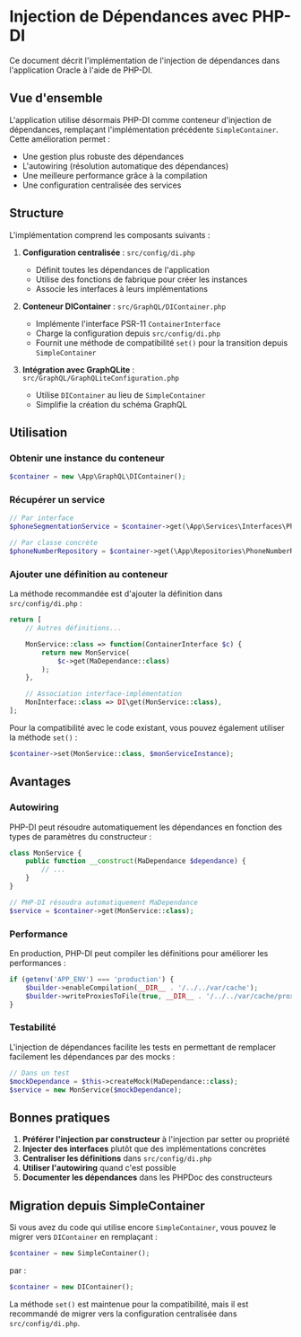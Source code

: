 # Injection de Dépendances avec PHP-DI

Ce document décrit l'implémentation de l'injection de dépendances dans l'application Oracle à l'aide de PHP-DI.

## Vue d'ensemble

L'application utilise désormais PHP-DI comme conteneur d'injection de dépendances, remplaçant l'implémentation précédente `SimpleContainer`. Cette amélioration permet :

- Une gestion plus robuste des dépendances
- L'autowiring (résolution automatique des dépendances)
- Une meilleure performance grâce à la compilation
- Une configuration centralisée des services

## Structure

L'implémentation comprend les composants suivants :

1. **Configuration centralisée** : `src/config/di.php`

   - Définit toutes les dépendances de l'application
   - Utilise des fonctions de fabrique pour créer les instances
   - Associe les interfaces à leurs implémentations

2. **Conteneur DIContainer** : `src/GraphQL/DIContainer.php`

   - Implémente l'interface PSR-11 `ContainerInterface`
   - Charge la configuration depuis `src/config/di.php`
   - Fournit une méthode de compatibilité `set()` pour la transition depuis `SimpleContainer`

3. **Intégration avec GraphQLite** : `src/GraphQL/GraphQLiteConfiguration.php`
   - Utilise `DIContainer` au lieu de `SimpleContainer`
   - Simplifie la création du schéma GraphQL

## Utilisation

### Obtenir une instance du conteneur

```php
$container = new \App\GraphQL\DIContainer();
```

### Récupérer un service

```php
// Par interface
$phoneSegmentationService = $container->get(\App\Services\Interfaces\PhoneSegmentationServiceInterface::class);

// Par classe concrète
$phoneNumberRepository = $container->get(\App\Repositories\PhoneNumberRepository::class);
```

### Ajouter une définition au conteneur

La méthode recommandée est d'ajouter la définition dans `src/config/di.php` :

```php
return [
    // Autres définitions...

    MonService::class => function(ContainerInterface $c) {
        return new MonService(
            $c->get(MaDependance::class)
        );
    },

    // Association interface-implémentation
    MonInterface::class => DI\get(MonService::class),
];
```

Pour la compatibilité avec le code existant, vous pouvez également utiliser la méthode `set()` :

```php
$container->set(MonService::class, $monServiceInstance);
```

## Avantages

### Autowiring

PHP-DI peut résoudre automatiquement les dépendances en fonction des types de paramètres du constructeur :

```php
class MonService {
    public function __construct(MaDependance $dependance) {
        // ...
    }
}

// PHP-DI résoudra automatiquement MaDependance
$service = $container->get(MonService::class);
```

### Performance

En production, PHP-DI peut compiler les définitions pour améliorer les performances :

```php
if (getenv('APP_ENV') === 'production') {
    $builder->enableCompilation(__DIR__ . '/../../var/cache');
    $builder->writeProxiesToFile(true, __DIR__ . '/../../var/cache/proxies');
}
```

### Testabilité

L'injection de dépendances facilite les tests en permettant de remplacer facilement les dépendances par des mocks :

```php
// Dans un test
$mockDependance = $this->createMock(MaDependance::class);
$service = new MonService($mockDependance);
```

## Bonnes pratiques

1. **Préférer l'injection par constructeur** à l'injection par setter ou propriété
2. **Injecter des interfaces** plutôt que des implémentations concrètes
3. **Centraliser les définitions** dans `src/config/di.php`
4. **Utiliser l'autowiring** quand c'est possible
5. **Documenter les dépendances** dans les PHPDoc des constructeurs

## Migration depuis SimpleContainer

Si vous avez du code qui utilise encore `SimpleContainer`, vous pouvez le migrer vers `DIContainer` en remplaçant :

```php
$container = new SimpleContainer();
```

par :

```php
$container = new DIContainer();
```

La méthode `set()` est maintenue pour la compatibilité, mais il est recommandé de migrer vers la configuration centralisée dans `src/config/di.php`.

